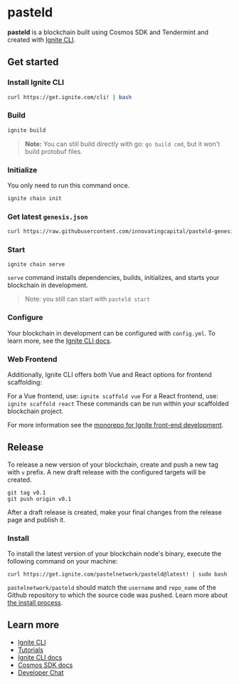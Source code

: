 # pasteld
**pasteld** is a blockchain built using Cosmos SDK and Tendermint and created with [Ignite CLI](https://ignite.com/cli).

## Get started

### Install Ignite CLI

```bash
curl https://get.ignite.com/cli! | bash
```


### Build

```bash
ignite build
```

> **Note:** You can still build directly with go: `go build cmd`, but it won't build protobuf files.

### Initialize

You only need to run this command once.
```bash
ignite chain init
```

### Get latest `genesis.json`

```bash
curl https://raw.githubusercontent.com/innovatingcapital/pasteld-genesis/refs/heads/main/genesis.json > ~/.pasteld/config/genesis.json
```

### Start

```
ignite chain serve
```

`serve` command installs dependencies, builds, initializes, and starts your blockchain in development.

> Note: you still can start with `pasteld start`

### Configure

Your blockchain in development can be configured with `config.yml`. To learn more, see the [Ignite CLI docs](https://docs.ignite.com).

### Web Frontend

Additionally, Ignite CLI offers both Vue and React options for frontend scaffolding:

For a Vue frontend, use: `ignite scaffold vue`
For a React frontend, use: `ignite scaffold react`
These commands can be run within your scaffolded blockchain project.


For more information see the [monorepo for Ignite front-end development](https://github.com/ignite/web).

## Release
To release a new version of your blockchain, create and push a new tag with `v` prefix. A new draft release with the configured targets will be created.

```
git tag v0.1
git push origin v0.1
```

After a draft release is created, make your final changes from the release page and publish it.

### Install
To install the latest version of your blockchain node's binary, execute the following command on your machine:

```
curl https://get.ignite.com/pastelnetwork/pasteld@latest! | sudo bash
```
`pastelnetwork/pasteld` should match the `username` and `repo_name` of the Github repository to which the source code was pushed. Learn more about [the install process](https://github.com/allinbits/starport-installer).

## Learn more

- [Ignite CLI](https://ignite.com/cli)
- [Tutorials](https://docs.ignite.com/guide)
- [Ignite CLI docs](https://docs.ignite.com)
- [Cosmos SDK docs](https://docs.cosmos.network)
- [Developer Chat](https://discord.gg/ignite)
